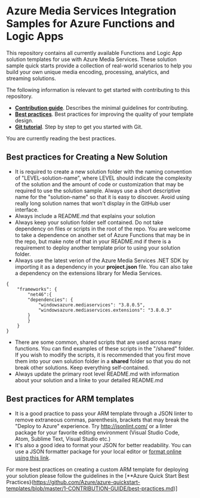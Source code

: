 # Azure Media Services Integration Samples for Azure Functions and Logic Apps

This repository contains all currently available Functions and Logic App solution templates for use with Azure Media Services. These solution sample quick starts provide a collection of real-world scenarios to help you build your own unique media encoding, processing, analytics, and streaming solutions. 

The following information is relevant to get started with contributing to this repository.

+ [**Contribution guide**](/1-CONTRIBUTION-GUIDE/README.md#contribution-guide). Describes the minimal guidelines for contributing.
+ [**Best practices**](/1-CONTRIBUTION-GUIDE/best-practices.md#best-practices). Best practices for improving the quality of your template design.
+ [**Git tutorial**](/1-CONTRIBUTION-GUIDE/git-tutorial.md#git-tutorial). Step by step to get you started with Git.

You are currently reading the best practices.

## Best practices for Creating a New Solution

+ It is required to create a new solution folder with the naming convention of "LEVEL-solution-name", where LEVEL should indicate the complexity of the solution and the amount of code or customization that may be required to use the solution sample. Always use a short descriptive name for the "solution-name" so that it is easy to discover. Avoid using really long solution names that won't display in the GitHub user interface. 
+ Always include a README.md that explains your solution
+ Always keep your solution folder self contained. Do not take dependency on files or scripts in the root of the repo. You are welcome to take a dependence on another set of Azure Functions that may be in the repo, but make note of that in your README.md if there is a requirement to deploy another template prior to using your solution folder. 
+ Always use the latest verion of the Azure Media Services .NET SDK by importing it as a dependency in your **project.json** file. You can also take a dependency on the extensions library for Media Services. 

```
{
    "frameworks": {
        "net46":{
        "dependencies": {
            "windowsazure.mediaservices": "3.8.0.5",
            "windowsazure.mediaservices.extensions": "3.8.0.3"
        }
        }
    }
}
```
+ There are some common, shared scripts that are used across many functions. You can find examples of these scripts in the "/shared" folder.  If you wish to modify the scripts, it is recommended that you first move them into your own solution folder in a **shared** folder so that you do not break other solutions. Keep everything self-contained. 
+ Always update the primary root level README.md with information about your solution and a linke to your detailed README.md

## Best practices for ARM templates

+ It is a good practice to pass your ARM template through a JSON linter to remove extraneous commas, parenthesis, brackets that may break the "Deploy to Azure" experience. Try http://jsonlint.com/ or a linter package for your favorite editing environment (Visual Studio Code, Atom, Sublime Text, Visual Studio etc.)
+ It's also a good idea to format your JSON for better readability. You can use a JSON formatter package for your local editor or [format online using this link](https://www.bing.com/search?q=json+formatter).

For more best practices on creating a custom ARM template for deploying your solution please follow the guidelines in the [**Azure Quick Start Best Practices}(https://github.com/Azure/azure-quickstart-templates/blob/master/1-CONTRIBUTION-GUIDE/best-practices.md)]
